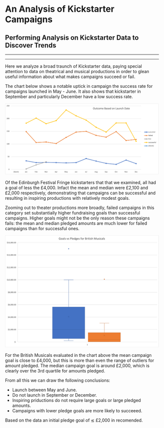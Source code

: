 # An Analysis of Kickstarter Campaigns
## Performing Analysis on Kickstarter Data to Discover Trends
---
---
Here we analyze a broad traunch of Kickstarter data, paying special attention to data on theatrical and musical productions in order to glean useful information about what makes campaigns succeed or fail.  

The chart below shows a notable uptick in campaign the success rate for campaigns launched in May - June. It also shows that kickstarter in September and particularly December have a low success rate.

![Outcome Based on Launch Date.png](https://github.com/brendan-oi/kickstarter-analysis/blob/main/Outcome%20Based%20on%20Launch%20Date.png)

Of the Edinburgh Festival Fringe kickstarters that that we examined, all had a goal of less the £4,000. Infact the mean and median were £2,100 and £2,000 respectively, demonstrating that campaigns can be successful and resulting in inspiring productions with relatively modest goals.

Zooming out to theater productions more broadly, failed campaigns in this category set substantially higher fundraising goals than successful campaigns. Higher goals might not be the only reason these campaigns fails: the mean and median pledged amounts are much lower for failed campaigns than for successful ones. 

![GoalvPledgesBritishMusicals.png](https://github.com/brendan-oi/kickstarter-analysis/blob/main/GoalvPledgesBritishMusicals.png)

For the British Musicals evaluated in the chart above the mean campaign goal is close to £4,000, but this is more than even the range of outliers for amount pledged. The median campaign goal is around £2,000, which is clearly over the 3rd quartile for amounts pledged.

From all this we can draw the following conclusions:
* Launch between May and June.
* Do not launch in September or December.
* Inspiring priductions do not require large goals or large pledged amounts.
* Campaigns with lower pledge goals are more likely to succeeed.

Based on the data an initial pledge goal of ≲ £2,000 in recomended.
